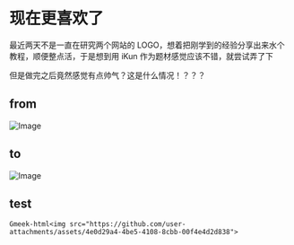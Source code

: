 <!-- ##{"timestamp":1680303840}## -->

# 现在更喜欢了

最近两天不是一直在研究两个网站的 LOGO，想着把刚学到的经验分享出来水个教程，顺便整点活，于是想到用 iKun 作为题材感觉应该不错，就尝试弄了下

但是做完之后竟然感觉有点帅气？这是什么情况！？？？

## from
![Image](https://github.com/user-attachments/assets/4e0d29a4-4be5-4108-8cbb-00f4e4d2d838)

## to
![Image](https://github.com/user-attachments/assets/59532781-aa4d-4c1b-8894-642fb4decc47)

## test
`Gmeek-html<img src="https://github.com/user-attachments/assets/4e0d29a4-4be5-4108-8cbb-00f4e4d2d838">`
